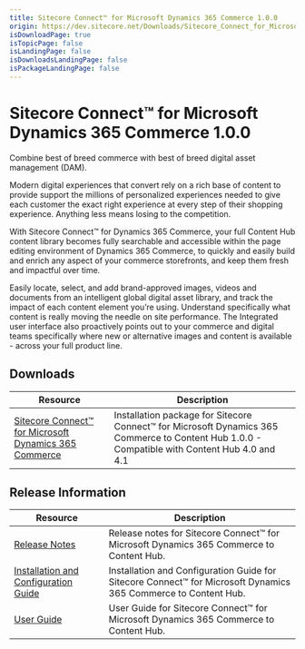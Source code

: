 ```yaml
---
title: Sitecore Connect™ for Microsoft Dynamics 365 Commerce 1.0.0
origin: https://dev.sitecore.net/Downloads/Sitecore_Connect_for_Microsoft_Dynamics_365_Commerce/1x/Sitecore_Connect_for_Microsoft_Dynamics_365_Commerce_100.aspx
isDownloadPage: true
isTopicPage: false
isLandingPage: false
isDownloadsLandingPage: false
isPackageLandingPage: false
---
```


# Sitecore Connect™ for Microsoft Dynamics 365 Commerce 1.0.0

Combine best of breed commerce with best of breed digital asset management (DAM).

Modern digital experiences that convert rely on a rich base of content to provide support the millions of personalized experiences needed to give each customer the exact right experience at every step of their shopping experience. Anything less means losing to the competition.

With Sitecore Connect™ for Dynamics 365 Commerce, your full Content Hub content library becomes fully searchable and accessible within the page editing environment of Dynamics 365 Commerce, to quickly and easily build and enrich any aspect of your commerce storefronts, and keep them fresh and impactful over time.

Easily locate, select, and add brand-approved images, videos and documents from an intelligent global digital asset library, and track the impact of each content element you’re using. Understand specifically what content is really moving the needle on site performance. The Integrated user interface also proactively points out to your commerce and digital teams specifically where new or alternative images and content is available - across your full product line.

## Downloads

 | Resource | Description |
 | --- | --- |
 | [Sitecore Connect™ for Microsoft Dynamics 365 Commerce](https://scdp.blob.core.windows.net/downloads/Sitecore%20Connect%20for%20Microsoft%20Dynamics%20365%20Commerce/1x/Sitecore%20Connect%20for%20Microsoft%20Dynamics%20365%20Commerce%20100/Secure/Sitecore%20Connect%20for%20Microsoft%20D365%20Commerce%20-%20Content%20Hub%201.0.0.zip) | Installation package for Sitecore Connect™ for Microsoft Dynamics 365 Commerce to Content Hub 1.0.0 - Compatible with Content Hub 4.0 and 4.1 |

## Release Information

 | Resource | Description |
 | --- | --- |
 | [Release Notes](/downloads/Sitecore_Connect_for_Microsoft_Dynamics_365_Commerce/1x/Sitecore_Connect_for_Microsoft_Dynamics_365_Commerce_100/Release_Notes) | Release notes for Sitecore Connect™ for Microsoft Dynamics 365 Commerce to Content Hub. |
 | [Installation and Configuration Guide](https://docs.stylelabs.com/contenthub/4.1.x/content/user-documentation/integrate-with-sitecore/sitecore-connect-for-d365-commerce/configure-the-solution/configure-the-solution.html) | Installation and Configuration Guide for Sitecore Connect™ for Microsoft Dynamics 365 Commerce to Content Hub. |
 | [User Guide](https://docs.stylelabs.com/contenthub/4.1.x/content/user-documentation/integrate-with-sitecore/sitecore-connect-for-d365-commerce/use-the-solution/use-the-solution.html) | User Guide for Sitecore Connect™ for Microsoft Dynamics 365 Commerce to Content Hub. |